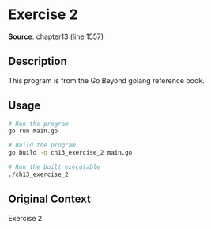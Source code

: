 # Exercise 2

**Source**: chapter13 (line 1557)

## Description

This program is from the Go Beyond golang reference book.

## Usage

```bash
# Run the program
go run main.go

# Build the program
go build -o ch13_exercise_2 main.go

# Run the built executable
./ch13_exercise_2
```

## Original Context

Exercise 2

